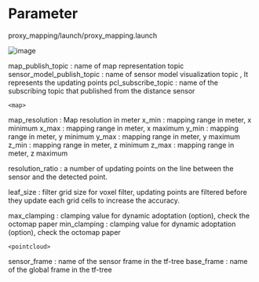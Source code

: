 # Parameter

proxy_mapping/launch/proxy_mapping.launch

![image](https://user-images.githubusercontent.com/35325906/71657935-4208e180-2d85-11ea-849a-ec1121aef589.png)

  <topics>
map_publish_topic           : name of map representation topic <Pointcloud>
sensor_model_publish_topic  : name of sensor model visualization topic <Pointcloud>, It represents the updating points
pcl_subscribe_topic         : name of the subscribing topic that published from the distance sensor

	<map>
map_resolution 		          : Map resolution in meter
x_min 			                : mapping range in meter, x minimum
x_max 			                : mapping range in meter, x maximum
y_min 			                : mapping range in meter, y minimum
y_max 			                : mapping range in meter, y maximum
z_min 			                : mapping range in meter, z minimum
z_max 			                : mapping range in meter, z maximum

resolution_ratio	          : a number of updating points on the line between the sensor and the detected point.

leaf_size			              : filter grid size for voxel filter, updating points are filtered before they update each grid cells to increase the accuracy.

max_clamping		            : clamping value for dynamic adoptation (option), check the octomap paper
min_clamping		            : clamping value for dynamic adoptation (option), check the octomap paper

	<pointcloud>
sensor_frame       	        : name of the sensor frame in the tf-tree
base_frame       		        : name of the global frame in the tf-tree
